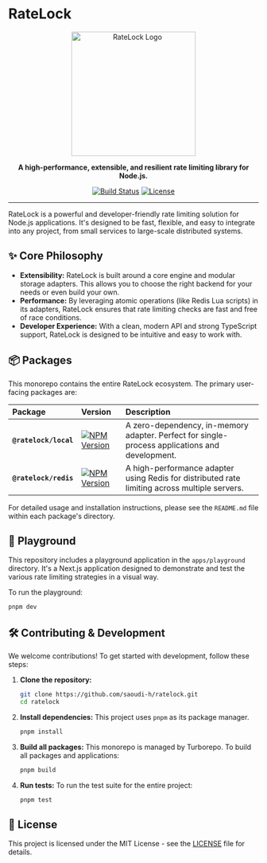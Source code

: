 # RateLock

<p align="center">
  <img src="https://raw.githubusercontent.com/ratelock/ratelock/main/apps/playground/public/logo.svg" alt="RateLock Logo" width="250">
</p>

<p align="center">
  <strong>A high-performance, extensible, and resilient rate limiting library for Node.js.</strong>
</p>

<p align="center">
    <a href="#"><img src="https://img.shields.io/github/actions/workflow/status/saoudi-h/ratelock/release.yml?branch=main&label=build" alt="Build Status"></a>
    <a href="https://github.com/saoudi-h/ratelock/blob/main/LICENSE"><img src="https://img.shields.io/npm/l/@ratelock/core.svg" alt="License"></a>
</p>

---

RateLock is a powerful and developer-friendly rate limiting solution for Node.js applications. It's designed to be fast, flexible, and easy to integrate into any project, from small services to large-scale distributed systems.

## ✨ Core Philosophy

*   **Extensibility:** RateLock is built around a core engine and modular storage adapters. This allows you to choose the right backend for your needs or even build your own.
*   **Performance:** By leveraging atomic operations (like Redis Lua scripts) in its adapters, RateLock ensures that rate limiting checks are fast and free of race conditions.
*   **Developer Experience:** With a clean, modern API and strong TypeScript support, RateLock is designed to be intuitive and easy to work with.

## 📦 Packages

This monorepo contains the entire RateLock ecosystem. The primary user-facing packages are:

| Package | Version | Description |
| :--- | :--- | :--- |
| **`@ratelock/local`** | [![NPM Version](https://img.shields.io/npm/v/@ratelock/local.svg)](https://www.npmjs.com/package/@ratelock/local) | A zero-dependency, in-memory adapter. Perfect for single-process applications and development. |
| **`@ratelock/redis`** | [![NPM Version](https://img.shields.io/npm/v/@ratelock/redis.svg)](https://www.npmjs.com/package/@ratelock/redis) | A high-performance adapter using Redis for distributed rate limiting across multiple servers. |

For detailed usage and installation instructions, please see the `README.md` file within each package's directory.

## 🚀 Playground

This repository includes a playground application in the `apps/playground` directory. It's a Next.js application designed to demonstrate and test the various rate limiting strategies in a visual way.

To run the playground:
```bash
pnpm dev
```

## 🛠️ Contributing & Development

We welcome contributions! To get started with development, follow these steps:

1.  **Clone the repository:**
    ```bash
    git clone https://github.com/saoudi-h/ratelock.git
    cd ratelock
    ```

2.  **Install dependencies:**
    This project uses `pnpm` as its package manager.
    ```bash
    pnpm install
    ```

3.  **Build all packages:**
    This monorepo is managed by Turborepo. To build all packages and applications:
    ```bash
    pnpm build
    ```

4.  **Run tests:**
    To run the test suite for the entire project:
    ```bash
    pnpm test
    ```

## 📜 License

This project is licensed under the MIT License - see the [LICENSE](LICENSE) file for details.
